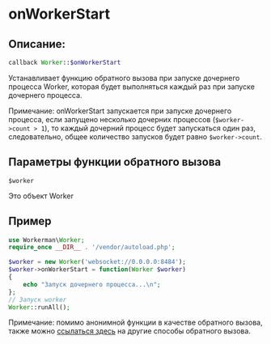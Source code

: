 # onWorkerStart
## Описание:
```php
callback Worker::$onWorkerStart
```

Устанавливает функцию обратного вызова при запуске дочернего процесса Worker, которая будет выполняться каждый раз при запуске дочернего процесса.

Примечание: onWorkerStart запускается при запуске дочернего процесса, если запущено несколько дочерних процессов (`$worker->count > 1`), то каждый дочерний процесс будет запускаться один раз, следовательно, общее количество запусков будет равно `$worker->count`.

## Параметры функции обратного вызова

``` $worker ```

Это объект Worker

## Пример

```php
use Workerman\Worker;
require_once __DIR__ . '/vendor/autoload.php';

$worker = new Worker('websocket://0.0.0.0:8484');
$worker->onWorkerStart = function(Worker $worker)
{
    echo "Запуск дочернего процесса...\n";
};
// Запуск worker
Worker::runAll();
```

Примечание: помимо анонимной функции в качестве обратного вызова, также можно [ссылаться здесь](../faq/callback_methods.md) на другие способы обратного вызова.
